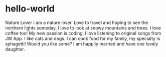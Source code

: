 # hello-world
Nature Lover
I am a nature lover. Love to travel and hoping to see the northern lights someday. I love to look at snowy mountains and trees.
I love coffee too!  My new passion is coding. I love listening to original songs from JW App. I like cats and dogs. I can cook food for my family, my specialty is sphagetti! Would you like some? I am happily married and have one lovely daughter. 
